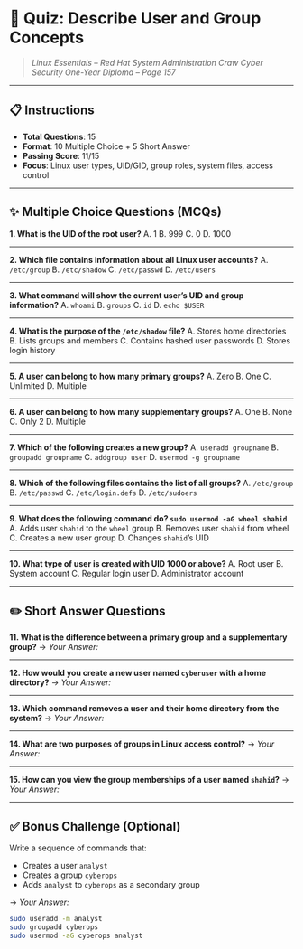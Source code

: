 # 🧠 **Quiz: Describe User and Group Concepts**

> *Linux Essentials – Red Hat System Administration*
> *Craw Cyber Security One-Year Diploma – Page 157*

---

## 📋 Instructions

* **Total Questions**: 15
* **Format**: 10 Multiple Choice + 5 Short Answer
* **Passing Score**: 11/15
* **Focus**: Linux user types, UID/GID, group roles, system files, access control

---

## ✨ Multiple Choice Questions (MCQs)

**1. What is the UID of the root user?**
A. 1
B. 999
C. 0
D. 1000

---

**2. Which file contains information about all Linux user accounts?**
A. `/etc/group`
B. `/etc/shadow`
C. `/etc/passwd`
D. `/etc/users`

---

**3. What command will show the current user’s UID and group information?**
A. `whoami`
B. `groups`
C. `id`
D. `echo $USER`

---

**4. What is the purpose of the `/etc/shadow` file?**
A. Stores home directories
B. Lists groups and members
C. Contains hashed user passwords
D. Stores login history

---

**5. A user can belong to how many **primary** groups?**
A. Zero
B. One
C. Unlimited
D. Multiple

---

**6. A user can belong to how many **supplementary** groups?**
A. One
B. None
C. Only 2
D. Multiple

---

**7. Which of the following creates a new group?**
A. `useradd groupname`
B. `groupadd groupname`
C. `addgroup user`
D. `usermod -g groupname`

---

**8. Which of the following files contains the list of all groups?**
A. `/etc/group`
B. `/etc/passwd`
C. `/etc/login.defs`
D. `/etc/sudoers`

---

**9. What does the following command do?
`sudo usermod -aG wheel shahid`**
A. Adds user `shahid` to the `wheel` group
B. Removes user `shahid` from wheel
C. Creates a new user group
D. Changes `shahid`’s UID

---

**10. What type of user is created with UID 1000 or above?**
A. Root user
B. System account
C. Regular login user
D. Administrator account

---

## ✏️ Short Answer Questions

**11. What is the difference between a primary group and a supplementary group?**
→ *Your Answer:*

---

**12. How would you create a new user named `cyberuser` with a home directory?**
→ *Your Answer:*

---

**13. Which command removes a user and their home directory from the system?**
→ *Your Answer:*

---

**14. What are two purposes of groups in Linux access control?**
→ *Your Answer:*

---

**15. How can you view the group memberships of a user named `shahid`?**
→ *Your Answer:*

---

## ✅ Bonus Challenge (Optional)

Write a sequence of commands that:

* Creates a user `analyst`
* Creates a group `cyberops`
* Adds `analyst` to `cyberops` as a secondary group

→ *Your Answer:*

```bash
sudo useradd -m analyst
sudo groupadd cyberops
sudo usermod -aG cyberops analyst
```
